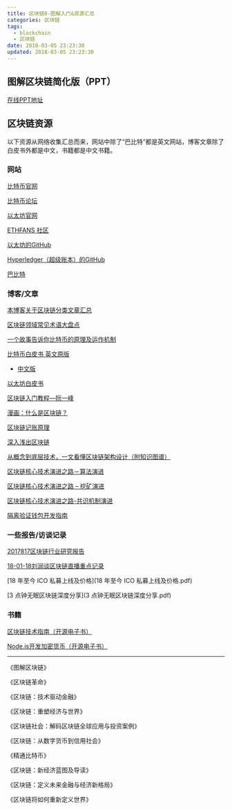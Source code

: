 ```yaml
---
title: 区块链0-图解入门&资源汇总
categories: 区块链
tags:
  - blockchain
  - 区块链
date: 2018-03-05 23:23:30
updated: 2018-03-05 23:23:30
---
```



## 图解区块链简化版（PPT）
[在线PPT地址](http://www.ipresst.com/w/jzccbm/play)

## 区块链资源
以下资源从网络收集汇总而来，网站中除了“巴比特”都是英文网站，博客文章除了白皮书外都是中文，书籍都是中文书籍。

### 网站

[比特币官网](https://bitcoin.org/en/)

[比特币论坛](https://bitcointalk.org/)

[以太坊官网](https://www.ethereum.org/)

[ETHFANS 社区](http://ethfans.org/)

[以太坊的GitHub](https://github.com/ethereum)

[Hyperledger（超级账本）的GitHub](https://github.com/hyperledger/hyperledger)

[巴比特](http://www.8btc.com/)

### 博客/文章

[本博客关于区块链分类文章汇总](/tags/blockchain/)

[区块链领域常见术语大盘点](http://storage.it168.com/a2017/1113/3179/000003179480.shtml)

[一个故事告诉你比特币的原理及运作机制](http://www.javacui.com/block/476.html)

[比特币白皮书 英文原版](https://www.bitcoin.com/bitcoin.pdf)
  - [中文版](http://www.8btc.com/wiki/bitcoin-a-peer-to-peer-electronic-cash-system)

[以太坊白皮书](http://ethfans.org/posts/ethereum-whitepaper)

[区块链入门教程—阮一峰](http://www.ruanyifeng.com/blog/2017/12/blockchain-tutorial.html)

[漫画：什么是区块链？](https://mp.weixin.qq.com/s/nY0hna6co2RB0QDBhXFX5A)

[区块链记账原理](https://learnblockchain.cn/2017/10/25/whatbc/)

[深入浅出区块链](https://learnblockchain.cn/)

[从概念到底层技术，一文看懂区块链架构设计（附知识图谱）](http://www.8btc.com/ebook-blockchain)

[区块链核心技术演进之路－算法演进](http://www.8btc.com/blockchain-tech-algorithm]http://www.8btc.com/blockchain-tech-algorithm)

[区块链核心技术演进之路 – 挖矿演进](http://www.8btc.com/blockchain-tech-mining)

[区块链核心技术演进之路-共识机制演进](http://www.8btc.com/blockchain-tech-consensus-mechanism)

[隔离验证钱包开发指南](http://8btc.com/article-3472-1.html)

### 一些报告/访谈记录

[2017817区块链行业研究报告](2017817区块链行业研究报告.pdf)

[18-01-18刘润谈区块链直播重点记录](18-01-18刘润谈区块链直播重点记录.doc)

[18 年至今 ICO 私募上线及价格](18 年至今 ICO 私募上线及价格.pdf)

[3 点钟无眠区块链深度分享](3 点钟无眠区块链深度分享.pdf)

### 书籍

[区块链技术指南（开源电子书）](https://www.gitbook.com/book/yeasy/blockchain_guide/details)

[Node.js开发加密货币（开源电子书）](https://www.gitbook.com/book/imfly/bitcoin-on-nodejs/details)

----

《图解区块链》

《区块链革命》

《区块链：技术驱动金融》

《区块链：重塑经济与世界》

《区块链社会：解码区块链全球应用与投资案例》

《区块链：从数字货币到信用社会》

《精通比特币》

《区块链：新经济蓝图及导读》

《区块链：定义未来金融与经济新格局》

《区块链将如何重新定义世界》

